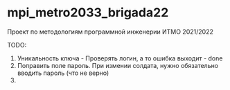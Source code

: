 # mpi_metro2033_brigada22
Проект по методологиям программной инженерии ИТМО 2021/2022

TODO:
1. Уникальность ключа - Проверять логин, а то ошибка выходит - done
2. Поправить поле пароль. При измении солдата, нужно обязательно вводить пароль (что не верно)
3. 




